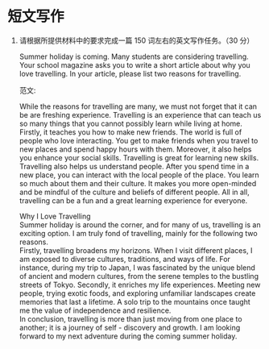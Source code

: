 # 短文写作

1. 请根据所提供材料中的要求完成一篇 150 词左右的英文写作任务。（30 分）

   Summer holiday is coming. Many students are considering travelling.  
   Your school magazine asks you to write a short article about why you love travelling. In your article, please list two reasons for travelling.

   范文:

   While the reasons for travelling are many, we must not forget that it can be are freshing experience. Travelling is an experience that can teach us so many things that you cannot possibly learn while living at home.  
   Firstly, it teaches you how to make new friends. The world is full of people who love interacting. You get to make friends when you travel to new places and spend happy hours with them. Moreover, it also helps you enhance your social skills. Travelling is great for learning new skills.
   Travelling also helps us understand people. After you spend time in a new place, you can interact with the local people of the place. You learn so much about them and their culture. It makes you more open-minded and be mindful of the culture and beliefs of different people. All in all, travelling can be a fun and a great learning experience for everyone.

   Why I Love Travelling  
   Summer holiday is around the corner, and for many of us, travelling is an exciting option. I am truly fond of travelling, mainly for the following two reasons.  
   Firstly, travelling broadens my horizons. When I visit different places, I am exposed to diverse cultures, traditions, and ways of life. For instance, during my trip to Japan, I was fascinated by the unique blend of ancient and modern cultures, from the serene temples to the bustling streets of Tokyo. Secondly, it enriches my life experiences. Meeting new people, trying exotic foods, and exploring unfamiliar landscapes create memories that last a lifetime. A solo trip to the mountains once taught me the value of independence and resilience.  
   In conclusion, travelling is more than just moving from one place to another; it is a journey of self - discovery and growth. I am looking forward to my next adventure during the coming summer holiday.
